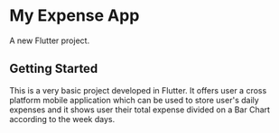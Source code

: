 # My Expense App

A new Flutter project.

## Getting Started

This is a very basic project developed in Flutter.
It offers user a cross platform mobile application which can be used to store user's daily expenses and it shows user their total expense divided on a Bar Chart
according to the week days.
